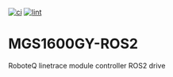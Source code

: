 [![ci](https://github.com/HarvestX/MGS1600GY-ROS2/actions/workflows/ci.yml/badge.svg)](https://github.com/HarvestX/MGS1600GY-ROS2/actions/workflows/ci.yml)
[![lint](https://github.com/HarvestX/MGS1600GY-ROS2/actions/workflows/lint.yml/badge.svg)](https://github.com/HarvestX/MGS1600GY-ROS2/actions/workflows/lint.yml)

# MGS1600GY-ROS2
RoboteQ linetrace module controller ROS2 drive
